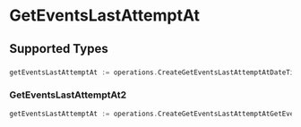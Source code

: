 # GetEventsLastAttemptAt


## Supported Types

### 

```go
getEventsLastAttemptAt := operations.CreateGetEventsLastAttemptAtDateTime(time.Time{/* values here */})
```

### GetEventsLastAttemptAt2

```go
getEventsLastAttemptAt := operations.CreateGetEventsLastAttemptAtGetEventsLastAttemptAt2(operations.GetEventsLastAttemptAt2{/* values here */})
```

